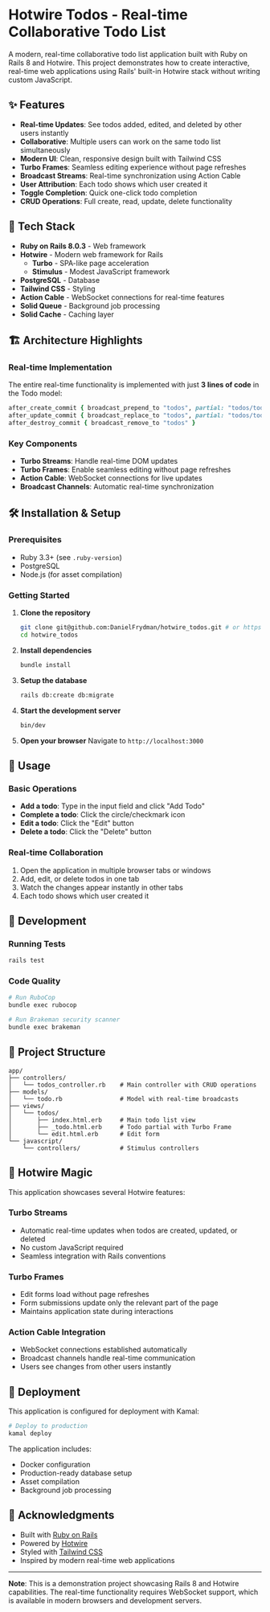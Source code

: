 # Hotwire Todos - Real-time Collaborative Todo List

A modern, real-time collaborative todo list application built with Ruby on Rails 8 and Hotwire. This project demonstrates how to create interactive, real-time web applications using Rails' built-in Hotwire stack without writing custom JavaScript.

## ✨ Features

- **Real-time Updates**: See todos added, edited, and deleted by other users instantly
- **Collaborative**: Multiple users can work on the same todo list simultaneously
- **Modern UI**: Clean, responsive design built with Tailwind CSS
- **Turbo Frames**: Seamless editing experience without page refreshes
- **Broadcast Streams**: Real-time synchronization using Action Cable
- **User Attribution**: Each todo shows which user created it
- **Toggle Completion**: Quick one-click todo completion
- **CRUD Operations**: Full create, read, update, delete functionality

## 🚀 Tech Stack

- **Ruby on Rails 8.0.3** - Web framework
- **Hotwire** - Modern web framework for Rails
  - **Turbo** - SPA-like page acceleration
  - **Stimulus** - Modest JavaScript framework
- **PostgreSQL** - Database
- **Tailwind CSS** - Styling
- **Action Cable** - WebSocket connections for real-time features
- **Solid Queue** - Background job processing
- **Solid Cache** - Caching layer

## 🏗️ Architecture Highlights

### Real-time Implementation
The entire real-time functionality is implemented with just **3 lines of code** in the Todo model:

```ruby
after_create_commit { broadcast_prepend_to "todos", partial: "todos/todo", locals: { todo: self } }
after_update_commit { broadcast_replace_to "todos", partial: "todos/todo", locals: { todo: self } }
after_destroy_commit { broadcast_remove_to "todos" }
```

### Key Components
- **Turbo Streams**: Handle real-time DOM updates
- **Turbo Frames**: Enable seamless editing without page refreshes
- **Action Cable**: WebSocket connections for live updates
- **Broadcast Channels**: Automatic real-time synchronization

## 🛠️ Installation & Setup

### Prerequisites
- Ruby 3.3+ (see `.ruby-version`)
- PostgreSQL
- Node.js (for asset compilation)

### Getting Started

1. **Clone the repository**
   ```bash
   git clone git@github.com:DanielFrydman/hotwire_todos.git # or https://github.com/DanielFrydman/hotwire_todos.git
   cd hotwire_todos
   ```

2. **Install dependencies**
   ```bash
   bundle install
   ```

3. **Setup the database**
   ```bash
   rails db:create db:migrate
   ```

4. **Start the development server**
   ```bash
   bin/dev
   ```

5. **Open your browser**
   Navigate to `http://localhost:3000`

## 🎯 Usage

### Basic Operations
- **Add a todo**: Type in the input field and click "Add Todo"
- **Complete a todo**: Click the circle/checkmark icon
- **Edit a todo**: Click the "Edit" button
- **Delete a todo**: Click the "Delete" button

### Real-time Collaboration
1. Open the application in multiple browser tabs or windows
2. Add, edit, or delete todos in one tab
3. Watch the changes appear instantly in other tabs
4. Each todo shows which user created it

## 🔧 Development

### Running Tests
```bash
rails test
```

### Code Quality
```bash
# Run RuboCop
bundle exec rubocop

# Run Brakeman security scanner
bundle exec brakeman
```

## 📁 Project Structure

```
app/
├── controllers/
│   └── todos_controller.rb    # Main controller with CRUD operations
├── models/
│   └── todo.rb                # Model with real-time broadcasts
├── views/
│   └── todos/
│       ├── index.html.erb     # Main todo list view
│       ├── _todo.html.erb     # Todo partial with Turbo Frame
│       └── edit.html.erb      # Edit form
└── javascript/
    └── controllers/           # Stimulus controllers
```

## 🌟 Hotwire Magic

This application showcases several Hotwire features:

### Turbo Streams
- Automatic real-time updates when todos are created, updated, or deleted
- No custom JavaScript required
- Seamless integration with Rails conventions

### Turbo Frames
- Edit forms load without page refreshes
- Form submissions update only the relevant part of the page
- Maintains application state during interactions

### Action Cable Integration
- WebSocket connections established automatically
- Broadcast channels handle real-time communication
- Users see changes from other users instantly

## 🚀 Deployment

This application is configured for deployment with Kamal:

```bash
# Deploy to production
kamal deploy
```

The application includes:
- Docker configuration
- Production-ready database setup
- Asset compilation
- Background job processing

## 🙏 Acknowledgments

- Built with [Ruby on Rails](https://rubyonrails.org/)
- Powered by [Hotwire](https://hotwired.dev/)
- Styled with [Tailwind CSS](https://tailwindcss.com/)
- Inspired by modern real-time web applications

---

**Note**: This is a demonstration project showcasing Rails 8 and Hotwire capabilities. The real-time functionality requires WebSocket support, which is available in modern browsers and development servers.
